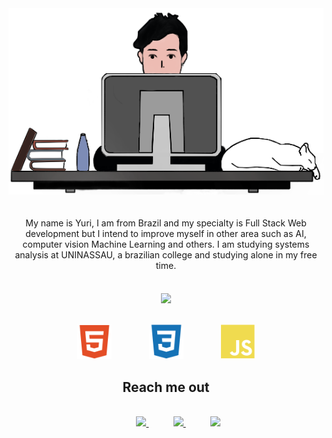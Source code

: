 <div align="center">
	<img src="github.png">
<div>

<div>
	<br>
	<br>
		My name is Yuri, I am from Brazil and my specialty is Full Stack Web development but I intend to improve myself in other area such as AI, computer vision
		Machine Learning and others. I am studying systems analysis at UNINASSAU, a brazilian college and studying alone in my free time. 
	<br>
	<br>
	<br>
<div>
	
	
	

<div>
	<a href="https://github.com/yuripeixinho/github-readme-stats%22%3E">
	<img align="center"  width="350" src="https://github-readme-stats.vercel.app/api/top-langs/?username=yuripeixinho&layout=compact&theme=react"/></a>
<div>

	
	
<br>
<br>
<div>
	<img height="55" src="https://raw.githubusercontent.com/devicons/devicon/master/icons/html5/html5-plain.svg">
	&nbsp;&nbsp;&nbsp;&nbsp;&nbsp;&nbsp;&nbsp;&nbsp;&nbsp;&nbsp;&nbsp;&nbsp;&nbsp;
	<img height="55" src="https://raw.githubusercontent.com/devicons/devicon/master/icons/css3/css3-plain.svg">
	&nbsp;&nbsp;&nbsp;&nbsp;&nbsp;&nbsp;&nbsp;&nbsp;&nbsp;&nbsp;&nbsp;&nbsp;&nbsp;
	<img height="55" src="https://raw.githubusercontent.com/devicons/devicon/master/icons/javascript/javascript-plain.svg">
<div>
	
	

## Reach me out
<div align="center">
<br>
	&nbsp;&nbsp;&nbsp;&nbsp;&nbsp;&nbsp;&nbsp;&nbsp;&nbsp;
	<a href="https://www.instagram.com/peixinhoyuri/">
	<img src="https://img.shields.io/badge/Instagram-E4405F?style=for-the-badge&logo=instagram&logoColor=white" width="160px">
</a>
	&nbsp;&nbsp;&nbsp;&nbsp;&nbsp;&nbsp;&nbsp;&nbsp;&nbsp;
	<a href="mailto:yuripeixinho03@gmail.com">
	<img src="https://img.shields.io/badge/Gmail-D14836?style=for-the-badge&logo=gmail&logoColor=white" width="109px">
</a>
	&nbsp;&nbsp;&nbsp;&nbsp;&nbsp;&nbsp;&nbsp;&nbsp;&nbsp;
	<a href="https://www.linkedin.com/in/yuri-peixinho-6a943b206/">
	<img src="https://img.shields.io/badge/LinkedIn-0077B5?style=for-the-badge&logo=linkedin&logoColor=white" width="145px">
</div>



	


